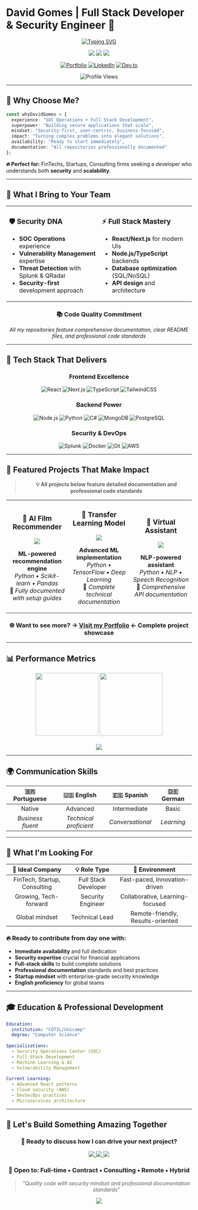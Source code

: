# David Gomes | Full Stack Developer & Security Engineer 🚀

<div align="center">

[![Typing SVG](https://readme-typing-svg.herokuapp.com?font=JetBrains+Mono&weight=600&size=22&pause=1000&color=6366F1&center=true&vCenter=true&random=false&width=800&lines=Building+Secure%2C+Scalable+Solutions;Full+Stack+%2B+Security+Analyst;Ready+for+Your+Next+Challenge)](https://git.io/typing-svg)

<p align="center">
  <img src="https://img.shields.io/badge/🎯%20Focus-FinTech%20%26%20Startups-6366F1?style=for-the-badge"/>
  <img src="https://img.shields.io/badge/📍%20Location-São%20Paulo%2C%20BR-10B981?style=for-the-badge"/>
  <img src="https://img.shields.io/badge/🔥%20Status-Available%20Immediately-EF4444?style=for-the-badge"/>
</p>

[![Portfolio](https://img.shields.io/badge/🌐%20Portfolio-gomesdevs.github.io-6366F1?style=for-the-badge&logo=github&logoColor=white)](https://gomesdevs.github.io)
[![LinkedIn](https://img.shields.io/badge/LinkedIn-Connect-0077B5?style=for-the-badge&logo=linkedin&logoColor=white)](https://www.linkedin.com/in/david-gomes-8750b2276)
[![Dev.to](https://img.shields.io/badge/Dev.to-Articles-0A0A0A?style=for-the-badge&logo=dev.to&logoColor=white)](https://dev.to/gomesdevs)

![Profile Views](https://komarev.com/ghpvc/?username=gomesdevs&color=6366F1&style=for-the-badge&label=Profile+Views)

</div>

---

## 🎯 Why Choose Me?

```typescript
const whyDavidGomes = {
  experience: "SOC Operations + Full Stack Development",
  superpower: "Building secure applications that scale",
  mindset: "Security-first, user-centric, business-focused",
  impact: "Turning complex problems into elegant solutions",
  availability: "Ready to start immediately",
  documentation: "All repositories professionally documented"
};
```

**🔥 Perfect for:** FinTechs, Startups, Consulting firms seeking a developer who understands both **security** and **scalability**.

---

## 💼 What I Bring to Your Team

<table>
<tr>
<td width="50%">

### 🛡️ **Security DNA**
- **SOC Operations** experience
- **Vulnerability Management** expertise  
- **Threat Detection** with Splunk & QRadar
- **Security-first** development approach

</td>
<td width="50%">

### ⚡ **Full Stack Mastery**
- **React/Next.js** for modern UIs
- **Node.js/TypeScript** backends
- **Database optimization** (SQL/NoSQL)
- **API design** and architecture

</td>
</tr>
</table>

<div align="center">

### 📚 **Code Quality Commitment**
*All my repositories feature comprehensive documentation, clear README files, and professional code standards*

</div>

---

## 🔧 Tech Stack That Delivers

<div align="center">

### **Frontend Excellence**
![React](https://img.shields.io/badge/React-61DAFB?style=flat-square&logo=react&logoColor=black)
![Next.js](https://img.shields.io/badge/Next.js-000?style=flat-square&logo=next.js&logoColor=white)
![TypeScript](https://img.shields.io/badge/TypeScript-3178C6?style=flat-square&logo=typescript&logoColor=white)
![TailwindCSS](https://img.shields.io/badge/Tailwind-06B6D4?style=flat-square&logo=tailwindcss&logoColor=white)

### **Backend Power**
![Node.js](https://img.shields.io/badge/Node.js-339933?style=flat-square&logo=node.js&logoColor=white)
![Python](https://img.shields.io/badge/Python-3776AB?style=flat-square&logo=python&logoColor=white)
![C#](https://img.shields.io/badge/C%23-239120?style=flat-square&logo=c-sharp&logoColor=white)
![MongoDB](https://img.shields.io/badge/MongoDB-47A248?style=flat-square&logo=mongodb&logoColor=white)
![PostgreSQL](https://img.shields.io/badge/PostgreSQL-336791?style=flat-square&logo=postgresql&logoColor=white)

### **Security & DevOps**
![Splunk](https://img.shields.io/badge/Splunk-000?style=flat-square&logo=splunk&logoColor=white)
![Docker](https://img.shields.io/badge/Docker-2496ED?style=flat-square&logo=docker&logoColor=white)
![Git](https://img.shields.io/badge/Git-F05032?style=flat-square&logo=git&logoColor=white)
![AWS](https://img.shields.io/badge/AWS-232F3E?style=flat-square&logo=amazon-aws&logoColor=white)

</div>

---

## 🚀 Featured Projects That Make Impact

<div align="center">

> **💡 All projects below feature detailed documentation and professional code standards**

<table>
<tr>
<td align="center" width="33%">
<h3>🤖 AI Film Recommender</h3>
<a href="https://github.com/gomesdevs/film-recommendation-system">
<img src="https://github-readme-stats.vercel.app/api/pin/?username=gomesdevs&repo=film-recommendation-system&theme=react&hide_border=true&bg_color=0D1117" />
</a>
<p><strong>ML-powered recommendation engine</strong><br/>
<em>Python • Scikit-learn • Pandas</em><br/>
📖 <em>Fully documented with setup guides</em></p>
</td>
<td align="center" width="33%">
<h3>🧠 Transfer Learning Model</h3>
<a href="https://github.com/gomesdevs/Transfer-Learning">
<img src="https://github-readme-stats.vercel.app/api/pin/?username=gomesdevs&repo=Transfer-Learning&theme=react&hide_border=true&bg_color=0D1117" />
</a>
<p><strong>Advanced ML implementation</strong><br/>
<em>Python • TensorFlow • Deep Learning</em><br/>
📖 <em>Complete technical documentation</em></p>
</td>
<td align="center" width="33%">
<h3>🤖 Virtual Assistant</h3>
<a href="https://github.com/gomesdevs/VirtualAssistant">
<img src="https://github-readme-stats.vercel.app/api/pin/?username=gomesdevs&repo=VirtualAssistant&theme=react&hide_border=true&bg_color=0D1117" />
</a>
<p><strong>NLP-powered assistant</strong><br/>
<em>Python • NLP • Speech Recognition</em><br/>
📖 <em>Comprehensive API documentation</em></p>
</td>
</tr>
</table>

### 🌐 **Want to see more?** → [**Visit my Portfolio**](https://gomesdevs.github.io) ← **Complete project showcase**

</div>

---

## 📊 Performance Metrics

<div align="center">
<img height="170em" src="https://github-readme-stats.vercel.app/api?username=gomesdevs&show_icons=true&theme=react&include_all_commits=true&count_private=true&hide_border=true&bg_color=0D1117"/>
<img height="170em" src="https://github-readme-stats.vercel.app/api/top-langs/?username=gomesdevs&layout=compact&langs_count=8&theme=react&hide_border=true&bg_color=0D1117"/>
</div>

<div align="center" style="margin-top: 20px;">
<img src="https://github-readme-activity-graph.vercel.app/graph?username=gomesdevs&theme=react-dark&hide_border=true&bg_color=0D1117" />
</div>

---

## 🌍 Communication Skills

<div align="center">

| 🇧🇷 **Portuguese** | 🇺🇸 **English** | 🇪🇸 **Spanish** | 🇩🇪 **German** |
|:---:|:---:|:---:|:---:|
| Native | Advanced | Intermediate | Basic |
| *Business fluent* | *Technical proficient* | *Conversational* | *Learning* |

</div>

---

## 🎯 What I'm Looking For

<div align="center">

| 🚀 **Ideal Company** | 💡 **Role Type** | 🌟 **Environment** |
|:---:|:---:|:---:|
| FinTech, Startup, Consulting | Full Stack Developer | Fast-paced, Innovation-driven |
| Growing, Tech-forward | Security Engineer | Collaborative, Learning-focused |
| Global mindset | Technical Lead | Remote-friendly, Results-oriented |

</div>

### 🔥 Ready to contribute from day one with:
- **Immediate availability** and full dedication
- **Security expertise** crucial for financial applications  
- **Full-stack skills** to build complete solutions
- **Professional documentation** standards and best practices
- **Startup mindset** with enterprise-grade security knowledge
- **English proficiency** for global teams

---

## 🎓 Education & Professional Development

```yaml
Education:
  institution: "COTIL/Unicamp"
  degree: "Computer Science"
  
Specializations:
  - Security Operations Center (SOC)
  - Full Stack Development
  - Machine Learning & AI
  - Vulnerability Management
  
Current Learning:
  - Advanced React patterns
  - Cloud security (AWS)
  - DevSecOps practices
  - Microservices architecture
```

---

## 🤝 Let's Build Something Amazing Together

<div align="center">

### **🚀 Ready to discuss how I can drive your next project?**

<a href="https://gomesdevs.github.io">
<img src="https://img.shields.io/badge/🌐%20Portfolio-View%20All%20Projects-6366F1?style=for-the-badge&logo=github&logoColor=white"/>
</a>
<a href="https://www.linkedin.com/in/david-gomes-8750b2276">
<img src="https://img.shields.io/badge/LinkedIn-Let's%20Connect-0077B5?style=for-the-badge&logo=linkedin&logoColor=white"/>
</a>
<a href="https://dev.to/gomesdevs">
<img src="https://img.shields.io/badge/Dev.to-Read%20Articles-0A0A0A?style=for-the-badge&logo=dev.to&logoColor=white"/>
</a>

### 💼 **Open to:** Full-time • Contract • Consulting • Remote • Hybrid

> *"Quality code with security mindset and professional documentation standards"*

<img src="https://capsule-render.vercel.app/api?type=waving&color=6366F1&height=100&section=footer&animation=twinkling"/>

</div>
